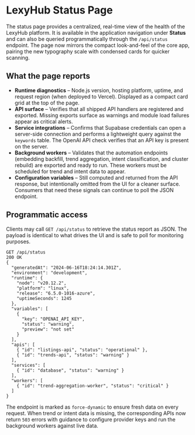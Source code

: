 # LexyHub Status Page

The status page provides a centralized, real-time view of the health of the LexyHub
platform. It is available in the application navigation under **Status** and can also be
queried programmatically through the `/api/status` endpoint. The page now mirrors the
compact look-and-feel of the core app, pairing the new typography scale with condensed
cards for quicker scanning.

## What the page reports

- **Runtime diagnostics** – Node.js version, hosting platform, uptime, and request
  region (when deployed to Vercel). Displayed as a compact card grid at the top of the
  page.
- **API surface** – Verifies that all shipped API handlers are registered and exported.
  Missing exports surface as warnings and module load failures appear as critical alerts.
- **Service integrations** – Confirms that Supabase credentials can open a server-side
  connection and performs a lightweight query against the `keywords` table. The OpenAI
  API check verifies that an API key is present on the server.
- **Background workers** – Validates that the automation endpoints (embedding backfill,
  trend aggregation, intent classification, and cluster rebuild) are exported and ready
  to run. These workers must be scheduled for trend and intent data to appear.
- **Configuration variables** – Still computed and returned from the API response, but
  intentionally omitted from the UI for a cleaner surface. Consumers that need these
  signals can continue to poll the JSON endpoint.

## Programmatic access

Clients may call `GET /api/status` to retrieve the status report as JSON. The payload is
identical to what drives the UI and is safe to poll for monitoring purposes.

```
GET /api/status
200 OK
{
  "generatedAt": "2024-06-16T18:24:14.301Z",
  "environment": "development",
  "runtime": {
    "node": "v20.12.2",
    "platform": "linux",
    "release": "6.5.0-1016-azure",
    "uptimeSeconds": 1245
  },
  "variables": [
    {
      "key": "OPENAI_API_KEY",
      "status": "warning",
      "preview": "not set"
    }
  ],
  "apis": [
    { "id": "listings-api", "status": "operational" },
    { "id": "trends-api", "status": "warning" }
  ],
  "services": [
    { "id": "database", "status": "warning" }
  ],
  "workers": [
    { "id": "trend-aggregation-worker", "status": "critical" }
  ]
}
```

The endpoint is marked as `force-dynamic` to ensure fresh data on every request. When
trend or intent data is missing, the corresponding APIs now return `503` errors with
guidance to configure provider keys and run the background workers against live data.
